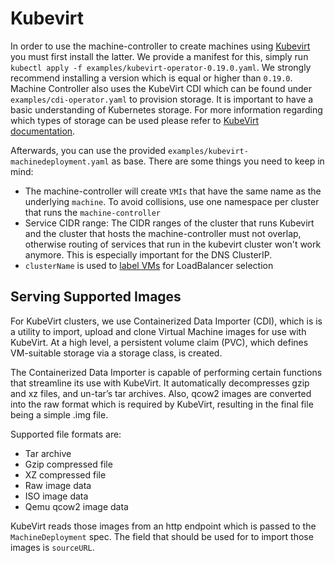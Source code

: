 # Kubevirt

In order to use the machine-controller to create machines using [Kubevirt](https://kubevirt.io)
you must first install the latter. We provide a manifest for this, simply run `kubectl apply -f examples/kubevirt-operator-0.19.0.yaml`.
We strongly recommend installing a version which is equal or higher than `0.19.0`. Machine Controller also uses the KubeVirt CDI which can be found
under `examples/cdi-operator.yaml` to provision storage. It is important to have a basic understanding of Kubernetes storage. For more
information regarding which types of storage can be used please refer to [KubeVirt documentation](https://github.com/kubevirt/containerized-data-importer/blob/main/doc/basic_pv_pvc_dv.md).


Afterwards, you can use the provided `examples/kubevirt-machinedeployment.yaml` as base. There
are some things you need to keep in mind:

* The machine-controller will create `VMIs` that have the same name as the underlying `machine`. To
avoid collisions, use one namespace per cluster that runs the `machine-controller`
* Service CIDR range: The CIDR ranges of the cluster that runs Kubevirt and the cluster that hosts the machine-controller must not overlap,
otherwise routing of services that run in the kubevirt cluster won't work anymore. This is especially important for the DNS ClusterIP.
* `clusterName` is used to [label VMs](https://github.com/kubevirt/cloud-provider-kubevirt#prerequisites) for LoadBalancer selection

## Serving Supported Images

For KubeVirt clusters, we use Containerized Data Importer (CDI), which is is a utility to import, upload and clone
Virtual Machine images for use with KubeVirt. At a high level, a persistent volume claim (PVC), which defines VM-suitable
storage via a storage class, is created.

The Containerized Data Importer is capable of performing certain functions that streamline its use with KubeVirt. It automatically
decompresses gzip and xz files, and un-tar’s tar archives. Also, qcow2 images are converted into the raw format which is required by KubeVirt,
resulting in the final file being a simple .img file.

Supported file formats are:

- Tar archive
- Gzip compressed file
- XZ compressed file
- Raw image data
- ISO image data
- Qemu qcow2 image data

KubeVirt reads those images from an http endpoint which is passed to the `MachineDeployment` spec. The field that should be used
for to import those images is `sourceURL`.
